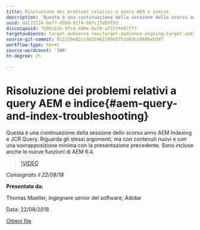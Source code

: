 ```yaml
---
title: Risoluzione dei problemi relativi a query AEM e indice
description: 'Questa è una continuazione della sessione dello scorso anno AEM Indexing e JCR Query (Link qui sotto). Riguarda gli stessi argomenti, ma con contenuti nuovi e con una sovrapposizione minima con la presentazione precedente. Sono incluse anche le nuove funzioni di AEM 6.4. '
uuid: da172124-bef7-45b8-91f4-86fc37d03f5d
discoiquuid: 7d95cb2b-9fc4-4d0e-8a70-a751f4487f77
targetaudience: target-audience new;target-audience ongoing;target-audience upgrader
source-git-commit: 811329e02cc9b2b961599d5751d4dcc6886eb3d7
workflow-type: tm+mt
source-wordcount: '100'
ht-degree: 2%

---
```



# Risoluzione dei problemi relativi a query AEM e indice{#aem-query-and-index-troubleshooting}

Questa è una continuazione della sessione dello scorso anno AEM Indexing e JCR Query. Riguarda gli stessi argomenti, ma con contenuti nuovi e con una sovrapposizione minima con la presentazione precedente. Sono incluse anche le nuove funzioni di AEM 6.4.

>[!VIDEO](https://video.tv.adobe.com/v/23429/?quality=0)

*Consegnato il 22/08/18*

**Presentato da:**

Thomas Mueller, ingegnere senior del software, Adobe

Data: 22/08/2018

[Ottieni file](assets/aem-gems-aem-queryandindextroubleshooting-08222018.pdf)
<!--
[Get back to the Overview](https://helpx.adobe.com/experience-manager/kt/eseminars/gems/aem-index.html)
-->
